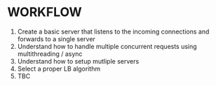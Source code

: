 # WORKFLOW

1. Create a basic server that listens to the incoming connections and forwards to a single server
2. Understand how to handle multiple concurrent requests using multithreading / async
3. Understand how to setup mutliple servers
4. Select a proper LB algorithm
5. TBC 